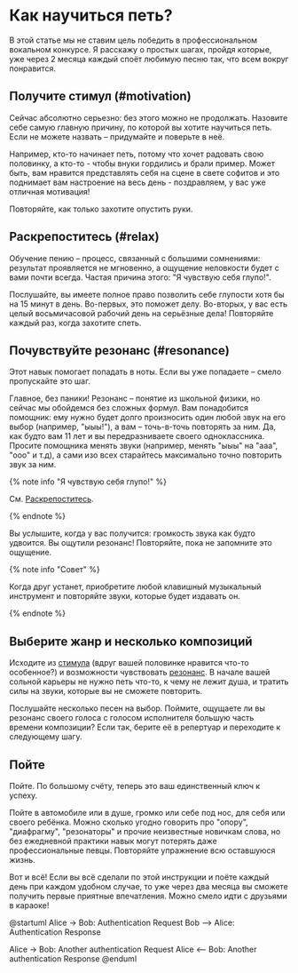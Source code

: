 # Как научиться петь?

В этой статье мы не ставим цель победить в профессиональном вокальном конкурсе. Я расскажу о простых шагах, пройдя которые, уже через 2 месяца каждый споёт любимую песню так, что всем вокруг понравится.

## Получите стимул (#motivation)

Сейчас абсолютно серьезно: без этого можно не продолжать. Назовите себе самую главную причину, по которой вы хотите научиться петь. Если не можете назвать – придумайте и поверьте в неё. 

Например, кто-то начинает петь, потому что хочет радовать свою половинку, а кто-то - чтобы внуки гордились и брали пример. Может быть, вам нравится представлять себя на сцене в свете софитов и это поднимает вам настроение на весь день - поздравляем, у вас уже отличная мотивация!

Повторяйте, как только захотите опустить руки.

## Раскрепоститесь (#relax)

Обучение пению – процесс, связанный с большими сомнениями: результат проявляется не мгновенно, а ощущение неловкости будет с вами почти всегда. Частая причина этого: "Я чувствую себя глупо!". 

Послушайте, вы имеете полное право позволить себе глупости хотя бы на 15 минут в день. Во-первых, это поможет делу. Во-вторых, у вас есть целый восьмичасовой рабочий день на серьёзные дела! Повторяйте каждый раз, когда захотите спеть.

## Почувствуйте резонанс (#resonance)

Этот навык помогает попадать в ноты. Если вы уже попадаете – смело пропускайте это шаг.

Главное, без паники! Резонанс – понятие из школьной физики, но сейчас мы обойдемся без сложных формул. Вам понадобится помощник: ему нужно будет долго произносить один любой звук на его выбор (например, "ыыы!"), а вам – точь-в-точь повторять за ним. Да, как будто вам 11 лет и вы передразниваете своего одноклассника. Просите помощника менять звуки (например, менять "ыыы" на "ааа", "ооо" и т.д), а сами изо всех старайтесь максимально точно повторить звук за ним. 

{% note info "Я чувствую себя глупо!" %}

См. [Раскрепоститесь](style#relax).

{% endnote %}

Вы услышите, когда у вас получится: громкость звука как будто удвоится. Вы ощутили резонанс! Повторяйте, пока не запомните это ощущение. 

{% note info "Совет" %}

Когда друг устанет, приобретите любой клавишный музыкальный инструмент и повторяйте звуки, которые будет издавать он.

{% endnote %}

## Выберите жанр и несколько композиций

Исходите из [стимула](style#motivation) (вдруг вашей половинке нравится что-то особенное?) и возможности чувствовать [резонанс](style#resonance). В начале вашей сольной карьеры не нужно петь что-то, к чему не лежит душа, и тратить силы на звуки, которые вы не сможете повторить.

Послушайте несколько песен на выбор. Поймите, ощущаете ли вы резонанс своего голоса с голосом исполнителя большую часть времени композиции? Если так, берите её в репертуар и переходите к следующему шагу.

## Пойте

Пойте. По большому счёту, теперь это ваш единственный ключ к успеху. 

Пойте в автомобиле или в душе, громко или себе под нос, для себя или своего ребёнка. Можно сколько угодно говорить про "опору", "диафрагму", "резонаторы" и прочие неизвестные новичкам слова, но без ежедневной практики навык могут потерять даже профессиональные певцы. Повторяйте упражнение всю оставшуюся жизнь.

Вот и всё! Если вы всё сделали по этой инструкции и поёте каждый день при каждом удобном случае, то уже через два месяца вы сможете получить первые приятные впечатления. Можно смело идти с друзьями в караоке!

@startuml
Alice -> Bob: Authentication Request
Bob --> Alice: Authentication Response

Alice -> Bob: Another authentication Request
Alice <-- Bob: Another authentication Response
@enduml



